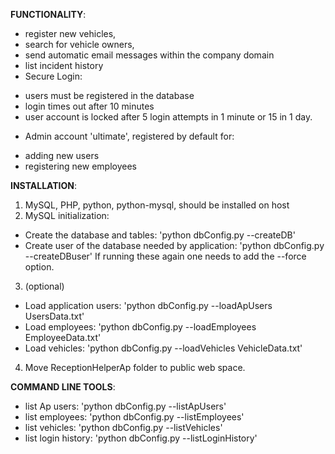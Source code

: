 **FUNCTIONALITY**:
- register new vehicles, 
- search for vehicle owners, 
- send automatic email messages within the company domain
- list incident history
- Secure Login:
* users must be registered in the database
* login times out after 10 minutes
* user account is locked after 5 login attempts in 1 minute or 15 in 1 day.
- Admin account 'ultimate', registered by default for:
* adding new users
* registering new employees 

**INSTALLATION**:
1. MySQL, PHP, python, python-mysql, should be installed on host
2. MySQL initialization:
- Create the database and tables: 'python dbConfig.py --createDB'
- Create user of the database needed by application: 'python dbConfig.py --createDBuser'
If running these again one needs to add the --force option.

3. (optional) 
- Load application users: 'python dbConfig.py --loadApUsers UsersData.txt'
- Load employees: 'python dbConfig.py --loadEmployees EmployeeData.txt'
- Load vehicles: 'python dbConfig.py --loadVehicles VehicleData.txt'
4. Move ReceptionHelperAp folder to public web space.

**COMMAND LINE TOOLS**:
- list Ap users: 'python dbConfig.py --listApUsers'
- list employees: 'python dbConfig.py --listEmployees'
- list vehicles:  'python dbConfig.py --listVehicles'
- list login history: 'python dbConfig.py --listLoginHistory'



